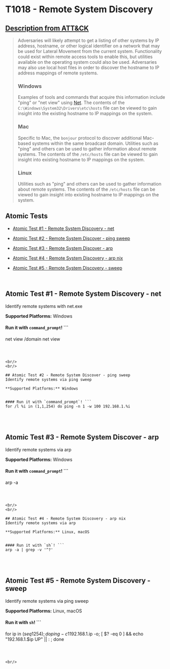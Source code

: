 # T1018 - Remote System Discovery
## [Description from ATT&CK](https://attack.mitre.org/wiki/Technique/T1018)
<blockquote>Adversaries will likely attempt to get a listing of other systems by IP address, hostname, or other logical identifier on a network that may be used for Lateral Movement from the current system. Functionality could exist within remote access tools to enable this, but utilities available on the operating system could also be used. Adversaries may also use local host files in order to discover the hostname to IP address mappings of remote systems. 

### Windows

Examples of tools and commands that acquire this information include "ping" or "net view" using [Net](https://attack.mitre.org/software/S0039). The contents of the <code>C:\Windows\System32\Drivers\etc\hosts</code> file can be viewed to gain insight into the existing hostname to IP mappings on the system.

### Mac

Specific to Mac, the <code>bonjour</code> protocol to discover additional Mac-based systems within the same broadcast domain. Utilities such as "ping" and others can be used to gather information about remote systems. The contents of the <code>/etc/hosts</code> file can be viewed to gain insight into existing hostname to IP mappings on the system.

### Linux

Utilities such as "ping" and others can be used to gather information about remote systems. The contents of the <code>/etc/hosts</code> file can be viewed to gain insight into existing hostname to IP mappings on the system.</blockquote>

## Atomic Tests

- [Atomic Test #1 - Remote System Discovery - net](#atomic-test-1---remote-system-discovery---net)

- [Atomic Test #2 - Remote System Discover - ping sweep](#atomic-test-2---remote-system-discover---ping-sweep)

- [Atomic Test #3 - Remote System Discover - arp](#atomic-test-3---remote-system-discover---arp)

- [Atomic Test #4 - Remote System Discovery - arp nix](#atomic-test-4---remote-system-discovery---arp-nix)

- [Atomic Test #5 - Remote System Discovery - sweep](#atomic-test-5---remote-system-discovery---sweep)


<br/>

## Atomic Test #1 - Remote System Discovery - net
Identify remote systems with net.exe

**Supported Platforms:** Windows


#### Run it with `command_prompt`! ```
net view /domain
net view
```



<br/>
<br/>

## Atomic Test #2 - Remote System Discover - ping sweep
Identify remote systems via ping sweep

**Supported Platforms:** Windows


#### Run it with `command_prompt`! ```
for /l %i in (1,1,254) do ping -n 1 -w 100 192.168.1.%i
```



<br/>
<br/>

## Atomic Test #3 - Remote System Discover - arp
Identify remote systems via arp

**Supported Platforms:** Windows


#### Run it with `command_prompt`! ```
arp -a
```



<br/>
<br/>

## Atomic Test #4 - Remote System Discovery - arp nix
Identify remote systems via arp

**Supported Platforms:** Linux, macOS


#### Run it with `sh`! ```
arp -a | grep -v '^?'
```



<br/>
<br/>

## Atomic Test #5 - Remote System Discovery - sweep
Identify remote systems via ping sweep

**Supported Platforms:** Linux, macOS


#### Run it with `sh`! ```
for ip in $(seq 1 254); do ping -c 1 192.168.1.$ip -o; [ $? -eq 0 ] && echo "192.168.1.$ip UP" || : ; done
```



<br/>
